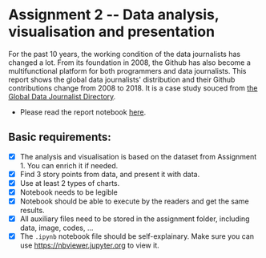 # Assignment 2 -- Data analysis, visualisation and presentation
For the past 10 years, the working condition of the data journalists has changed a lot. From its foundation in 2008, the Github has also become a multifunctional platform for both programmers and data journalists. This report shows the global data journalists' distribution and their Github contributions change from 2008 to 2018. It is a case study souced from [the Global Data Journalist Directory](http://jplusplus.github.io/global-directory/).
- Please read the report notebook [here](https://nbviewer.jupyter.org/github/FLYSTEPHEN/python-data-assignments/blob/master/assignment2/assignment2.ipynb).

## Basic requirements:

- [x] The analysis and visualisation is based on the dataset from Assignment 1. You can enrich it if needed.
- [x] Find 3 story points from data, and present it with data.
- [x] Use at least 2 types of charts.
- [x] Notebook needs to be legible
- [x] Notebook should be able to execute by the readers and get the same results.
- [x] All auxiliary files need to be stored in the assignment folder, including data, image, codes, ...
- [x] The `.ipynb` notebook file should be self-explainary. Make sure you can use https://nbviewer.jupyter.org to view it.
